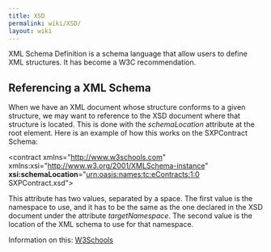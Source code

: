```yaml
---
title: XSD
permalink: wiki/XSD/
layout: wiki
---
```


XML Schema Definition is a schema language that allow users to define
XML structures. It has become a W3C recommendation.

Referencing a XML Schema
------------------------

When we have an XML document whose structure conforms to a given
structure, we may want to reference to the XSD document where that
structure is located. This is done with the *schemaLocation* attribute
at the root element. Here is an example of how this works on the
SXPContract Schema:

<?xml version="1.0"?>
&lt;contract xmlns="<http://www.w3schools.com>"
xmlns:xsi="<http://www.w3.org/2001/XMLSchema-instance>"
**xsi:schemaLocation**="<urn:oasis:names:tc:eContracts:1:0>
SXPContract.xsd"&gt;

This attribute has two values, separated by a space. The first value is
the namespace to use, and it has to be the same as the one declared in
the XSD document under the attribute *targetNamespace*. The second value
is the location of the XML schema to use for that namespace.

Information on this:
[W3Schools](http://www.w3schools.com/schema/schema_schema.asp)
